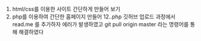 1. html/css를 이용한 사이트 간단하게 만들어 보기
2. php를 이용하여 간단한 홈페이지 만들어 
12..php 깃허브 업로드 과정에서 read.me 를 추가하자 에러가 발생하였고 git pull origin master 라는 명령어를 통해 해결하였다
